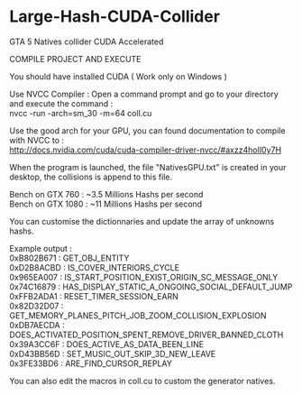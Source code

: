 # Large-Hash-CUDA-Collider
GTA 5 Natives collider CUDA Accelerated



COMPILE PROJECT AND EXECUTE

You should have installed CUDA ( Work only on Windows )

Use NVCC Compiler :
Open a command prompt and go to your directory and execute the command :</br>
nvcc -run -arch=sm_30 -m=64 coll.cu

Use the good arch for your GPU, you can found documentation to compile with NVCC to :</br>
http://docs.nvidia.com/cuda/cuda-compiler-driver-nvcc/#axzz4hoIl0y7H

When the program is launched, the file "NativesGPU.txt" is created in your desktop, the collisions is append to this file.

Bench on GTX 760 : ~3.5 Millions Hashs per second</br>
Bench on GTX 1080 : ~11 Millions Hashs per second</br>

You can customise the dictionnaries and update the array of unknowns hashs.

Example output :</br>
0xB802B671 : GET_OBJ_ENTITY</br>
0xD2B8ACBD : IS_COVER_INTERIORS_CYCLE</br>
0x965EA007 : IS_START_POSITION_EXIST_ORIGIN_SC_MESSAGE_ONLY</br>
0x74C16879 : HAS_DISPLAY_STATIC_A_ONGOING_SOCIAL_DEFAULT_JUMP</br>
0xFFB2ADA1 : RESET_TIMER_SESSION_EARN</br>
0x82D32D07 : GET_MEMORY_PLANES_PITCH_JOB_ZOOM_COLLISION_EXPLOSION</br>
0xDB7AECDA : DOES_ACTIVATED_POSITION_SPENT_REMOVE_DRIVER_BANNED_CLOTH</br>
0x39A3CC6F : DOES_ACTIVE_AS_DATA_BEEN_LINE</br>
0xD43BB56D : SET_MUSIC_OUT_SKIP_3D_NEW_LEAVE</br>
0x3FE33BD6 : ARE_FIND_CURSOR_REPLAY</br>


You can also edit the macros in coll.cu to custom the generator natives.
